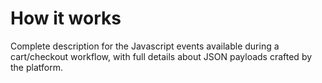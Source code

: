 # How it works
Complete description for the Javascript events available during a cart/checkout workflow, with full details about JSON payloads crafted by the platform.